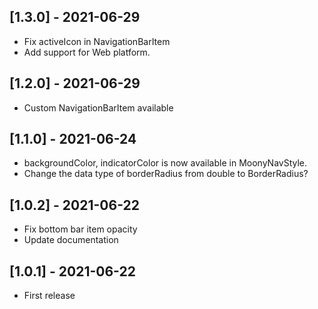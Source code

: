 ## [1.3.0] - 2021-06-29
 * Fix activeIcon in NavigationBarItem 
 * Add support for Web platform.
## [1.2.0] - 2021-06-29
 * Custom NavigationBarItem available

## [1.1.0] - 2021-06-24
 * backgroundColor, indicatorColor is now available in MoonyNavStyle.
 * Change the data type of borderRadius from double to BorderRadius?

## [1.0.2] - 2021-06-22
 * Fix bottom bar item opacity
 * Update documentation

## [1.0.1] - 2021-06-22

* First release
